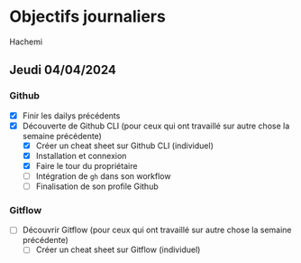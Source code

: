 # Objectifs journaliers

Hachemi

## Jeudi 04/04/2024

### Github

- [x] Finir les dailys précédents
- [x] Découverte de Github CLI (pour ceux qui ont travaillé sur autre chose la semaine précédente)
  - [x] Créer un cheat sheet sur Github CLI (individuel)
  - [x] Installation et connexion
  - [x] Faire le tour du propriétaire
  - [ ] Intégration de `gh` dans son workflow
  - [ ] Finalisation de son profile Github

### Gitflow

- [ ] Découvrir Gitflow (pour ceux qui ont travaillé sur autre chose la semaine précédente)
  - [ ] Créer un cheat sheet sur Gitflow (individuel)
